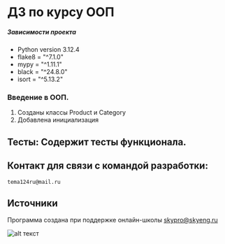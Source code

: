 # ДЗ по курсу ООП

##### Зависимости проекта

- Python version 3.12.4
- flake8 = "^7.1.0"
- mypy = "^1.11.1"
- black = "^24.8.0"
- isort = "^5.13.2"

###  Введение в ООП. 
1. Созданы классы Product и Category
2. Добавлена инициализация


## Тесты: Содержит тесты функционала.


## Контакт для связи с командой разработки:
`tema124ru@mail.ru`


## Источники
Программа создана при поддержке онлайн-школы [skypro@skyeng.ru](https://sky.pro/#giftpopup) 

 ![alt текст](https://static.tildacdn.com/tild3364-3965-4237-b664-363533643431/Group_1321317003.svg)
